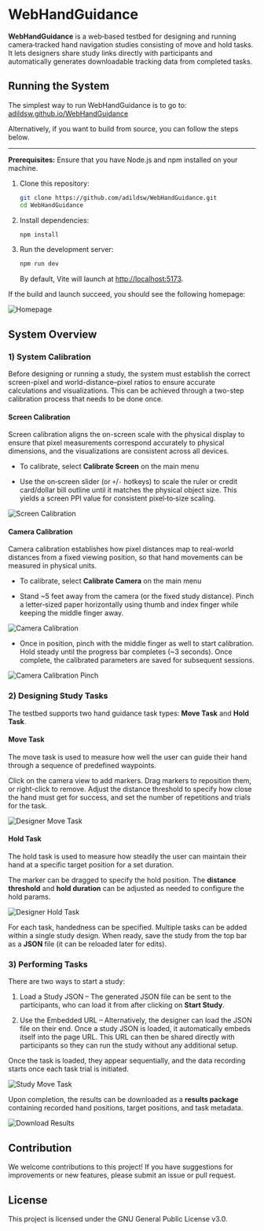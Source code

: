 # WebHandGuidance

**WebHandGuidance** is a web‑based testbed for designing and running camera‑tracked hand navigation studies consisting of move and hold tasks. It lets designers share study links directly with participants and automatically generates downloadable tracking data from completed tasks.

## Running the System

The simplest way to run WebHandGuidance is to go to: [adildsw.github.io/WebHandGuidance](https://adildsw.github.io/WebHandGuidance)

Alternatively, if you want to build from source, you can follow the steps below.

---

**Prerequisites:** 
Ensure that you have Node.js and npm installed on your machine.

1. Clone this repository:
   ```bash
   git clone https://github.com/adildsw/WebHandGuidance.git
   cd WebHandGuidance
   ```
2. Install dependencies:
   ```bash
   npm install
   ```
3. Run the development server:
   ```bash
   npm run dev
   ```
   By default, Vite will launch at [http://localhost:5173](http://localhost:5173).

If the build and launch succeed, you should see the following homepage:

![Homepage](./public/assets/homepage.jpeg)


## System Overview

### 1) System Calibration

Before designing or running a study, the system must establish the correct screen-pixel and world-distance–pixel ratios to ensure accurate calculations and visualizations. This can be achieved through a two-step calibration process that needs to be done once.

#### Screen Calibration
Screen calibration aligns the on-screen scale with the physical display to ensure that pixel measurements correspond accurately to physical dimensions, and the visualizations are consistent across all devices.

- To calibrate, select **Calibrate Screen** on the main menu

- Use the on‑screen slider (or `+`/`-` hotkeys) to scale the ruler or credit card/dollar bill outline until it matches the physical object size. This yields a screen PPI value for consistent pixel‑to‑size scaling.

![Screen Calibration](./public/assets/screen_calibration.jpeg)

#### Camera Calibration
Camera calibration establishes how pixel distances map to real-world distances from a fixed viewing position, so that hand movements can be measured in physical units.

- To calibrate, select **Calibrate Camera** on the main menu

- Stand ~5 feet away from the camera (or the fixed study distance). Pinch a letter‑sized paper horizontally using thumb and index finger while keeping the middle finger away. 

![Camera Calibration](./public/assets/camera_calibration.jpeg)

- Once in position, pinch with the middle finger as well to start calibration. Hold steady until the progress bar completes (~3 seconds). Once complete, the calibrated parameters are saved for subsequent sessions.

![Camera Calibration Pinch](./public/assets/camera_calibration_pinch.jpeg)

### 2) Designing Study Tasks

The testbed supports two hand guidance task types: **Move Task** and **Hold Task**.

#### Move Task
The move task is used to measure how well the user can guide their hand through a sequence of predefined waypoints.

Click on the camera view to add markers. Drag markers to reposition them, or right-click to remove. Adjust the distance threshold to specify how close the hand must get for success, and set the number of repetitions and trials for the task.

![Designer Move Task](./public/assets/designer_move_task.jpeg)

#### Hold Task
The hold task is used to measure how steadily the user can maintain their hand at a specific target position for a set duration.

The marker can be dragged to specify the hold position. The **distance threshold** and **hold duration** can be adjusted as needed to configure the hold params.

![Designer Hold Task](./public/assets/designer_hold_task.jpeg)

For each task, handedness can be specified. Multiple tasks can be added within a single study design. When ready, save the study from the top bar as a **JSON** file (it can be reloaded later for edits).

### 3) Performing Tasks

There are two ways to start a study:

1. Load a Study JSON – The generated JSON file can be sent to the participants, who can load it from after clicking on **Start Study**.

2. Use the Embedded URL – Alternatively, the designer can load the JSON file on their end. Once a study JSON is loaded, it automatically embeds itself into the page URL. This URL can then be shared directly with participants so they can run the study without any additional setup.

Once the task is loaded, they appear sequentially, and the data recording starts once each task trial is initiated.

![Study Move Task](./public/assets/study_move.jpeg)

Upon completion, the results can be downloaded as a **results package** containing recorded hand positions, target positions, and task metadata.

![Download Results](./public/assets/download_page.jpeg)

## Contribution
We welcome contributions to this project! If you have suggestions for improvements or new features, please submit an issue or pull request.

## License
This project is licensed under the GNU General Public License v3.0.

